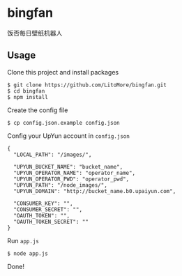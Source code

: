 # bingfan

饭否每日壁纸机器人

## Usage

Clone this project and install packages

```
$ git clone https://github.com/LitoMore/bingfan.git
$ cd bingfan
$ npm install
```

Create the config file

```
$ cp config.json.example config.json
```

Config your UpYun account in `config.json`

```
{
  "LOCAL_PATH": "/images/",

  "UPYUN_BUCKET_NAME": "bucket_name",
  "UPYUN_OPERATOR_NAME": "operator_name",
  "UPYUN_OPERATOR_PWD": "operator_pwd",
  "UPYUN_PATH": "/node_images/",
  "UPYUN_DOMAIN": "http://bucket_name.b0.upaiyun.com",

  "CONSUMER_KEY": "",
  "CONSUMER_SECRET": "",
  "OAUTH_TOKEN": "",
  "OAUTH_TOKEN_SECRET": ""
}
```

Run `app.js`

```
$ node app.js
```

Done!
